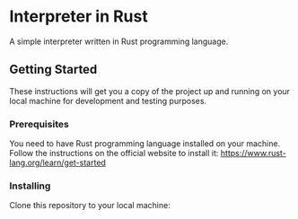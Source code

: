 # Interpreter in Rust

A simple interpreter written in Rust programming language.

## Getting Started

These instructions will get you a copy of the project up and running on your local machine for development and testing purposes.

### Prerequisites

You need to have Rust programming language installed on your machine. Follow the instructions on the official website to install it: https://www.rust-lang.org/learn/get-started

### Installing

Clone this repository to your local machine:

